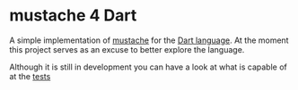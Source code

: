 mustache 4 Dart
===============
A simple implementation of [mustache](http://mustache.github.com/) for the
[Dart language](http://www.dartlang.org/). At the moment this project serves
as an excuse to better explore the language. 

Although it is still in development you can have a look at what is capable of at the
[tests](https://github.com/valotas/mustache4dart/blob/master/test/mustache_tests.dart) 